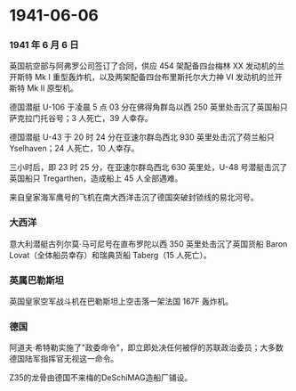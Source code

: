 # 1941-06-06

### 1941 年 6 月 6 日

英国航空部与阿弗罗公司签订了合同，供应 454 架配备四台梅林 XX
发动机的兰开斯特 Mk I 重型轰炸机，以及两架配备四台布里斯托尔大力神 VI
发动机的兰开斯特 Mk II 原型机。

德国潜艇 U-106 于凌晨 5 点 03 分在佛得角群岛以西 250
英里处击沉了英国船只萨克拉门托谷号；3 人死亡，39 人幸存。

德国潜艇 U-43 于 20 时 24 分在亚速尔群岛西北 930 英里处击沉了荷兰船只
Yselhaven；24 人死亡，10 人幸存。

三小时后，即 23 时 25 分，在亚速尔群岛西北 630 英里处，U-48
号潜艇击沉了英国船只 Tregarthen，造成船上 45 人全部遇难。

来自皇家海军鹰号的飞机在南大西洋击沉了德国突破封锁线的易北河号。

### 大西洋

意大利潜艇古列尔莫·马可尼号在直布罗陀以西 350 英里处击沉了英国货船 Baron
Lovat（全体船员幸存）和瑞典货船 Taberg（15 人死亡）。

### 英属巴勒斯坦

英国皇家空军战斗机在巴勒斯坦上空击落一架法国 167F 轰炸机。

### 德国

阿道夫·希特勒实施了"政委命令"，即立即处决任何被俘的苏联政治委员；大多数德国陆军指挥官无视这一命令。

Z35的龙骨由德国不来梅的DeSchiMAG造船厂铺设。